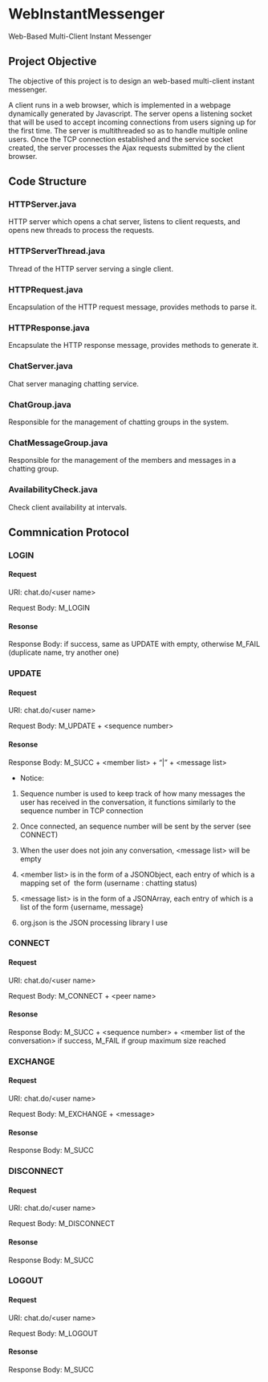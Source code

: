 # WebInstantMessenger
Web-Based Multi-Client Instant Messenger

## Project Objective

The objective of this project is to design an web-based multi-client instant messenger.

A client runs in a web browser, which is implemented in a webpage dynamically generated by Javascript.
The server opens a listening socket that will be used to accept incoming connections from users signing up for the first time. 
The server is multithreaded so as to handle multiple online users. 
Once the TCP connection established and the service socket created, the server processes the Ajax requests
submitted by the client browser.

## Code Structure

### HTTPServer.java
HTTP server which opens a chat server, listens to client requests, and opens new threads to process the requests.

### HTTPServerThread.java
Thread of the HTTP server serving a single client.

### HTTPRequest.java
Encapsulation of the HTTP request message, provides methods to parse it.

### HTTPResponse.java
Encapsulate the HTTP response message, provides methods to generate it.

### ChatServer.java
Chat server managing chatting service.

### ChatGroup.java
Responsible for the management of chatting groups in the system.

### ChatMessageGroup.java
Responsible for the management of the members and messages in a chatting group.

### AvailabilityCheck.java
Check client availability at intervals.

## Commnication Protocol

### LOGIN
#### Request
URI: chat.do/\<user name\>

Request Body: M_LOGIN

#### Resonse
Response Body: if success, same as UPDATE with <message list> empty, otherwise M_FAIL (duplicate name, try another one)

### UPDATE
#### Request
URI: chat.do/\<user name\>

Request Body: M_UPDATE + \<sequence number\>

#### Resonse
Response Body: M_SUCC + \<member list\> + “|” + \<message list\>

* Notice:

1. Sequence number is used to keep track of how many messages the user has received in the conversation, it functions similarly to the sequence number in TCP connection

2. Once connected, an sequence number will be sent by the server (see CONNECT)

3. When the user does not join any conversation, \<message list\> will be empty

4. \<member list\> is in the form of a JSONObject, each entry of which is a mapping set of  the form (username : chatting status)

5. \<message list\> is in the form of a JSONArray, each entry of which is a list of the form {username, message}

6. org.json is the JSON processing library I use

### CONNECT
#### Request
URI: chat.do/\<user name\>

Request Body: M_CONNECT + \<peer name\>

#### Resonse
Response Body: M_SUCC + \<sequence number\> + \<member list of the conversation\> if success, M_FAIL if group maximum size reached

### EXCHANGE
#### Request
URI: chat.do/\<user name\>

Request Body: M_EXCHANGE + \<message\>

#### Resonse
Response Body: M_SUCC

### DISCONNECT
#### Request
URI: chat.do/\<user name\>

Request Body: M_DISCONNECT

#### Resonse
Response Body: M_SUCC

### LOGOUT
#### Request
URI: chat.do/\<user name\>

Request Body: M_LOGOUT

#### Resonse
Response Body: M_SUCC
